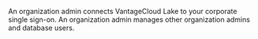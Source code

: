 
An organization admin connects VantageCloud Lake to your corporate single sign-on. An organization admin manages other organization admins and database users.

